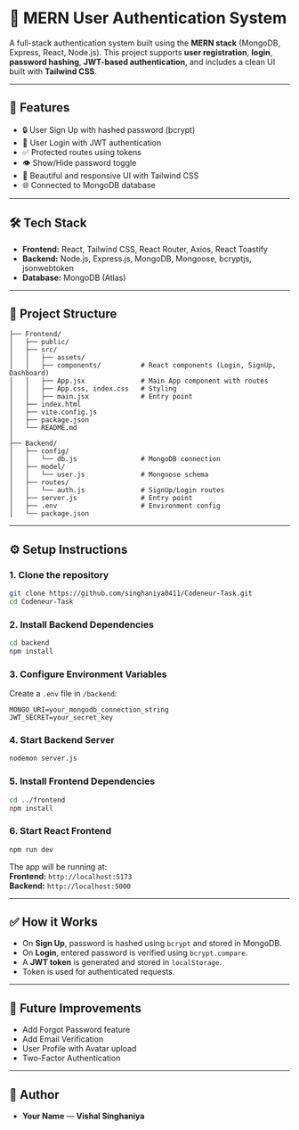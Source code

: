 # 🔐 MERN User Authentication System

A full-stack authentication system built using the **MERN stack** (MongoDB, Express, React, Node.js). This project supports **user registration**, **login**, **password hashing**, **JWT-based authentication**, and includes a clean UI built with **Tailwind CSS**.

---

## 🚀 Features

- 🔒 User Sign Up with hashed password (bcrypt)
- 🔑 User Login with JWT authentication
- ✅ Protected routes using tokens
- 👁️ Show/Hide password toggle
- 🎨 Beautiful and responsive UI with Tailwind CSS
- 🌐 Connected to MongoDB database

---

## 🛠️ Tech Stack

- **Frontend:** React, Tailwind CSS, React Router, Axios, React Toastify
- **Backend:** Node.js, Express.js, MongoDB, Mongoose, bcryptjs, jsonwebtoken
- **Database:** MongoDB (Atlas)

---

## 📂 Project Structure

```
├── Frontend/
│   ├── public/
│   ├── src/
│   │   ├── assets/              
│   │   ├── components/          # React components (Login, SignUp, Dashboard)
│   │   ├── App.jsx              # Main App component with routes
│   │   ├── App.css, index.css   # Styling
│   │   ├── main.jsx             # Entry point
│   ├── index.html
│   ├── vite.config.js
│   ├── package.json
│   └── README.md
│
├── Backend/
│   ├── config/
│   │   └── db.js                # MongoDB connection
│   ├── model/
│   │   └── user.js              # Mongoose schema
│   ├── routes/
│   │   └── auth.js              # SignUp/Login routes
│   ├── server.js                # Entry point
│   ├── .env                     # Environment config
│   └── package.json
```

---

## ⚙️ Setup Instructions

### 1. Clone the repository

```bash
git clone https://github.com/singhaniya0411/Codeneur-Task.git
cd Codeneur-Task
```

### 2. Install Backend Dependencies

```bash
cd backend
npm install
```

### 3. Configure Environment Variables

Create a `.env` file in `/backend`:

```env
MONGO_URI=your_mongodb_connection_string
JWT_SECRET=your_secret_key
```

### 4. Start Backend Server

```bash
nodemon server.js
```

### 5. Install Frontend Dependencies

```bash
cd ../frontend
npm install
```

### 6. Start React Frontend

```bash
npm run dev
```

The app will be running at:  
**Frontend:** `http://localhost:5173`  
**Backend:** `http://localhost:5000`

---

## ✅ How it Works

- On **Sign Up**, password is hashed using `bcrypt` and stored in MongoDB.
- On **Login**, entered password is verified using `bcrypt.compare`.
- A **JWT token** is generated and stored in `localStorage`.
- Token is used for authenticated requests.

---


## 🧪 Future Improvements

- Add Forgot Password feature
- Add Email Verification
- User Profile with Avatar upload
- Two-Factor Authentication

---

## 👤 Author

- **Your Name** — **Vishal Singhaniya**
